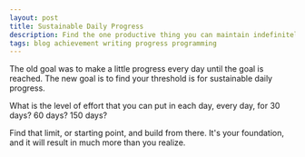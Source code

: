 ```yaml
---
layout: post
title: Sustainable Daily Progress
description: Find the one productive thing you can maintain indefinitely
tags: blog achievement writing progress programming
---
```


The old goal was to make a little progress every day until the goal is reached. The new goal is to find your threshold is for sustainable daily progress.

What is the level of effort that you can put in each day, every day, for 30 days? 60 days? 150 days?

Find that limit, or starting point, and build from there. It's your foundation, and it will result in much more than you realize.